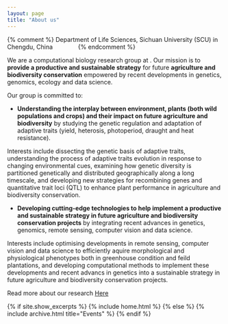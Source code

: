 ```yaml
---
layout: page
title: "About us"
---
```

{% comment %} 
    Department of Life Sciences, Sichuan University (SCU) in Chengdu, China
    &nbsp;&nbsp;&nbsp;&nbsp;&nbsp;&nbsp; &nbsp;&nbsp;&nbsp;&nbsp;&nbsp;&nbsp;
{% endcomment %}

We are a computational biology research group at . Our mission is to <b> provide a productive and sustainable strategy</b> for future <b>agriculture and biodiversity conservation</b> empowered by recent developments in genetics, genomics, ecology and data science.

Our group is committed to:

* <b>Understanding the interplay between environment, plants (both wild populations and crops) and their impact on future agriculture and biodiversity</b> by studying the genetic regulation and adaptation of adaptive traits (yield, heterosis, photoperiod, draught and heat resistance).  

Interests include dissecting the genetic basis of adaptive traits, understanding the process of adaptive traits evolution in response to changing environmental cues, examining how genetic diversity is partitioned genetically and distributed geographically along a long timescale, and developing new strategies for recombining genes and quantitative trait loci (QTL) to enhance plant performance in agriculture and biodiversity conservation.

* <b>Developing cutting-edge technologies to help implement a productive and sustainable strategy in future agriculture and biodiversity conservation projects</b> by integrating recent advances in genetics, genomics, remote sensing, computer vision and data science.

Interests include optimising developments in remote sensing, computer vision and data science to efficiently aquire morphological and physiological phenotypes both in greenhouse condition and feild plantations, and developing computational methods to implement these developments and recent advancs in genetics into a sustainable strategy in future agriculture and biodiversity conservation projects.

Read more about our research [Here](https://yanjunzan.github.io/Philosophy/)

{% if site.show_excerpts %}
  {% include home.html %}
{% else %}
  {% include archive.html title="Events" %}
{% endif %}
